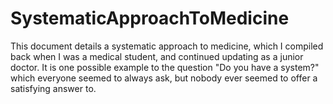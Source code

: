 # SystematicApproachToMedicine
This document details a systematic approach to medicine, which I compiled back when I was a medical student, and continued updating as a junior doctor. It is one possible example to the question "Do you have a system?" which everyone seemed to always ask, but nobody ever seemed to offer a satisfying answer to.
